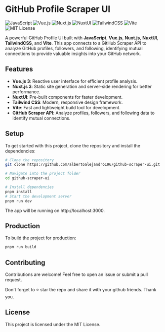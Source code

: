 # GitHub Profile Scraper UI

![JavaScript](https://img.shields.io/badge/JavaScript-ES6+-yellow?style=for-the-badge) ![Vue.js](https://img.shields.io/badge/Vue.js-3.x-brightgreen?style=for-the-badge) ![Nuxt.js](https://img.shields.io/badge/Nuxt.js-3.x-green?style=for-the-badge) ![NuxtUI](https://img.shields.io/badge/NuxtUI-1.x-blue?style=for-the-badge) ![TailwindCSS](https://img.shields.io/badge/TailwindCSS-3.x-blue?style=for-the-badge) ![Vite](https://img.shields.io/badge/Vite-fast-purple?style=for-the-badge)
![MIT License](https://img.shields.io/badge/license-MIT-green)

A powerful GitHub Profile UI built with **JavaScript**, **Vue.js**, **Nuxt.js**, **NuxtUI**, **TailwindCSS**, and **Vite**. This app connects to a GitHub Scraper API to analyze GitHub profiles, followers, and following, identifying mutual connections to provide valuable insights into your GitHub network.

## Features

- **Vue.js 3**: Reactive user interface for efficient profile analysis.
- **Nuxt.js 3**: Static site generation and server-side rendering for better performance.
- **NuxtUI**: Pre-built components for faster development.
- **Tailwind CSS**: Modern, responsive design framework.
- **Vite**: Fast and lightweight build tool for development.
- **GitHub Scraper API**: Analyze profiles, followers, and following data to identify mutual connections.

## Setup

To get started with this project, clone the repository and install the dependencies:

```bash
# Clone the repository
git clone https://github.com/albertoalejandro196/github-scraper-ui.git

# Navigate into the project folder
cd github-scraper-ui

# Install dependencies
pnpm install
# Start the development server
pnpm run dev
```

The app will be running on http://localhost:3000.

## Production

To build the project for production:

```bash
pnpm run build
```

## Contributing

Contributions are welcome! Feel free to open an issue or submit a pull request.

Don't forget to ⭐️ star the repo and share it with your github friends. Thank you.

## License

This project is licensed under the MIT License.
